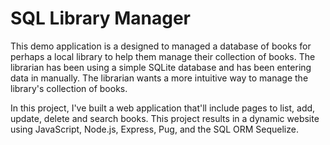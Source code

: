 # SQL Library Manager

This demo application is a designed to managed a database of books for perhaps a local library to help them manage their 
collection of books. The librarian has been using a simple SQLite database and has been entering data in manually. 
The librarian wants a more intuitive way to manage the library's collection of books.

In this project, I've built a web application that'll include pages to list, add, update, delete and search books. 
This project results in a dynamic website using JavaScript, Node.js, Express, Pug, and the SQL ORM Sequelize.
